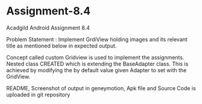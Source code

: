 # Assignment-8.4
Acadgild Android Assignment 8.4

Problem Statement : Implement GrdiView holding images and its relevant title as mentioned below in expected output.

Concept called custom Gridview is used to implement the assignments. Nested class CREATED which is extending the BaseAdapter class.
This is achieved by modifying the by default value given Adapter to set with the GridView.

README, Screenshot of output in geneymotion, Apk file and Source Code is uploaded in git repository
